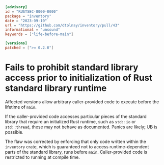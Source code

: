 ```toml
[advisory]
id = "RUSTSEC-0000-0000"
package = "inventory"
date = "2023-09-10"
url = "https://github.com/dtolnay/inventory/pull/43"
informational = "unsound"
keywords = ["life-before-main"]

[versions]
patched = [">= 0.2.0"]
```

# Fails to prohibit standard library access prior to initialization of Rust standard library runtime

Affected versions allow arbitrary caller-provided code to execute before the
lifetime of `main`.

If the caller-provided code accesses particular pieces of the standard library
that require an initialized Rust runtime, such as `std::io` or `std::thread`,
these may not behave as documented. Panics are likely; UB is possible.

The flaw was corrected by enforcing that only code written within the
`inventory` crate, which is guaranteed not to access runtime-dependent parts of
the standard library, runs before `main`. Caller-provided code is restricted to
running at compile time.
